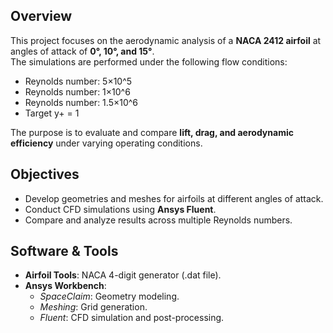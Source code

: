 ## Overview
This project focuses on the aerodynamic analysis of a **NACA 2412 airfoil** at angles of attack of **0°, 10°, and 15°**.  
The simulations are performed under the following flow conditions:  

- Reynolds number: 5×10^5  
- Reynolds number: 1×10^6  
- Reynolds number: 1.5×10^6  
- Target y+ = 1  

The purpose is to evaluate and compare **lift, drag, and aerodynamic efficiency** under varying operating conditions.  

## Objectives
- Develop geometries and meshes for airfoils at different angles of attack.  
- Conduct CFD simulations using **Ansys Fluent**.  
- Compare and analyze results across multiple Reynolds numbers.  

## Software & Tools
- **Airfoil Tools**: NACA 4-digit generator (.dat file).  
- **Ansys Workbench**:  
  - *SpaceClaim*: Geometry modeling.  
  - *Meshing*: Grid generation.  
  - *Fluent*: CFD simulation and post-processing.  
